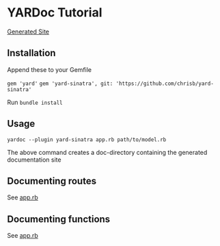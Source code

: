 # YARDoc Tutorial

[Generated Site](https://itggot.github.io/yardoc-sinatra-guide/docs/top-level-namespace.html)

## Installation
Append these to your Gemfile

`gem 'yard'`
`gem 'yard-sinatra', git: 'https://github.com/chrisb/yard-sinatra'`


Run `bundle install`

## Usage

`yardoc --plugin yard-sinatra app.rb path/to/model.rb`

The above command creates a doc-directory containing the generated documentation site

## Documenting routes
See [app.rb](./app.rb)

## Documenting functions
See [app.rb](./model/model.rb)
